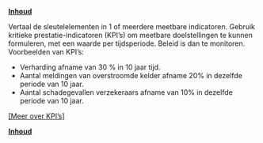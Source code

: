 **[Inhoud](ToC.md)**

Vertaal de sleutelelementen in 1 of meerdere meetbare indicatoren. 
Gebruik kritieke prestatie-indicatoren (KPI’s) om meetbare doelstellingen te kunnen formuleren, met een waarde per tijdsperiode. Beleid is dan te monitoren.
Voorbeelden van KPI’s:

+ Verharding afname van 30 % in 10 jaar tijd.
+ Aantal meldingen van overstroomde kelder afname 20% in dezelfde periode van 10 jaar.
+ Aantal schadegevallen verzekeraars afname van 10% in dezelfde periode van 10 jaar.

[[Meer over KPI’s]]( metamorphoses_KPI)

**[Inhoud](ToC.md)**
